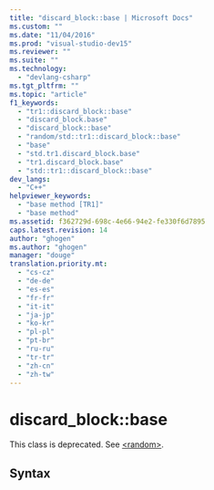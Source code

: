 ```yaml
---
title: "discard_block::base | Microsoft Docs"
ms.custom: ""
ms.date: "11/04/2016"
ms.prod: "visual-studio-dev15"
ms.reviewer: ""
ms.suite: ""
ms.technology: 
  - "devlang-csharp"
ms.tgt_pltfrm: ""
ms.topic: "article"
f1_keywords: 
  - "tr1::discard_block::base"
  - "discard_block.base"
  - "discard_block::base"
  - "random/std::tr1::discard_block::base"
  - "base"
  - "std.tr1.discard_block.base"
  - "tr1.discard_block.base"
  - "std::tr1::discard_block::base"
dev_langs: 
  - "C++"
helpviewer_keywords: 
  - "base method [TR1]"
  - "base method"
ms.assetid: f362729d-698c-4e66-94e2-fe330f6d7895
caps.latest.revision: 14
author: "ghogen"
ms.author: "ghogen"
manager: "douge"
translation.priority.mt: 
  - "cs-cz"
  - "de-de"
  - "es-es"
  - "fr-fr"
  - "it-it"
  - "ja-jp"
  - "ko-kr"
  - "pl-pl"
  - "pt-br"
  - "ru-ru"
  - "tr-tr"
  - "zh-cn"
  - "zh-tw"
---
```

# discard_block::base
This class is deprecated. See [\<random>](../Topic/%3Crandom%3E.md).  
  
## Syntax